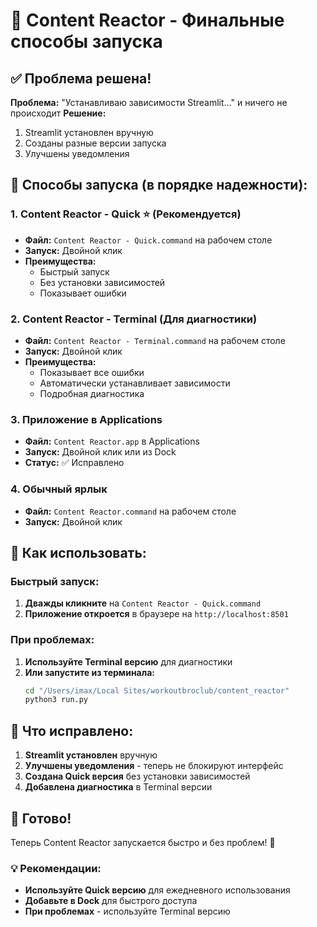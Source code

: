 # 🚀 Content Reactor - Финальные способы запуска

## ✅ Проблема решена!

**Проблема:** "Устанавливаю зависимости Streamlit..." и ничего не происходит
**Решение:** 
1. Streamlit установлен вручную
2. Созданы разные версии запуска
3. Улучшены уведомления

## 🎯 Способы запуска (в порядке надежности):

### 1. **Content Reactor - Quick** ⭐ (Рекомендуется)
- **Файл:** `Content Reactor - Quick.command` на рабочем столе
- **Запуск:** Двойной клик
- **Преимущества:** 
  - Быстрый запуск
  - Без установки зависимостей
  - Показывает ошибки

### 2. **Content Reactor - Terminal** (Для диагностики)
- **Файл:** `Content Reactor - Terminal.command` на рабочем столе
- **Запуск:** Двойной клик
- **Преимущества:** 
  - Показывает все ошибки
  - Автоматически устанавливает зависимости
  - Подробная диагностика

### 3. **Приложение в Applications**
- **Файл:** `Content Reactor.app` в Applications
- **Запуск:** Двойной клик или из Dock
- **Статус:** ✅ Исправлено

### 4. **Обычный ярлык**
- **Файл:** `Content Reactor.command` на рабочем столе
- **Запуск:** Двойной клик

## 🚀 Как использовать:

### Быстрый запуск:
1. **Дважды кликните** на `Content Reactor - Quick.command`
2. **Приложение откроется** в браузере на `http://localhost:8501`

### При проблемах:
1. **Используйте Terminal версию** для диагностики
2. **Или запустите из терминала:**
   ```bash
   cd "/Users/imax/Local Sites/workoutbroclub/content_reactor"
   python3 run.py
   ```

## 🔧 Что исправлено:

1. **Streamlit установлен** вручную
2. **Улучшены уведомления** - теперь не блокируют интерфейс
3. **Создана Quick версия** без установки зависимостей
4. **Добавлена диагностика** в Terminal версии

## 🎉 Готово!

Теперь Content Reactor запускается быстро и без проблем! 🚀

### 💡 Рекомендации:
- **Используйте Quick версию** для ежедневного использования
- **Добавьте в Dock** для быстрого доступа
- **При проблемах** - используйте Terminal версию








